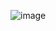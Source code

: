 ![image](https://github.com/Leenovations/Visualizatioin-R/assets/142461691/5cf5faf3-421e-4dbb-913d-96480574ecfd)
